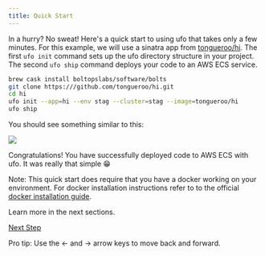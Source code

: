 ```yaml
---
title: Quick Start
---
```


In a hurry? No sweat! Here's a quick start to using ufo that takes only a few minutes. For this example, we will use a sinatra app from [tongueroo/hi](https://github.com/tongueroo/ufo).  The first `ufo init` command sets up the ufo directory structure in your project. The second `ufo ship` command deploys your code to an AWS ECS service.

```sh
brew cask install boltopslabs/software/bolts
git clone https:///github.com/tongueroo/hi.git
cd hi
ufo init --app=hi --env stag --cluster=stag --image=tongueroo/hi
ufo ship
```

You should see something similar to this:

<img src="/img/tutorials/ufo-init.png" class="doc-photo" />

Congratulations! You have successfully deployed code to AWS ECS with ufo. It was really that simple 😁

Note: This quick start does require that you have a docker working on your environment.  For docker installation instructions refer to to the official [docker installation guide](https://docs.docker.com/engine/installation/).

Learn more in the next sections.

<a id="next" class="btn btn-primary" href="{% link docs.md %}">Next Step</a>
<p class="keyboard-tip">Pro tip: Use the <- and -> arrow keys to move back and forward.</p>

